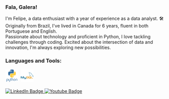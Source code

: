 <h3>
  Fala, Galera!
</h3>
<p>
  I'm Felipe, a data enthusiast with a year of experience as a data analyst. 🛠️ Originally from Brazil, I've lived in Canada for 6 years, fluent in both Portuguese and English. <br> Passionate about technology and proficient in Python, I love tackling challenges through coding. Excited about the intersection of data and innovation, I'm always exploring new possibilities. 
</p>



<h3>
  Languages and Tools:
</h3>
<div>
  <img src="https://github.com/devicons/devicon/blob/master/icons/python/python-original-wordmark.svg" title="Python" alt="Python" width="40" height="40"/>&nbsp;
  <img src="https://github.com/devicons/devicon/blob/master/icons/mysql/mysql-original-wordmark.svg" title="MySql" alt="MySql" width="40" height="40"/>&nbsp;
  
</div>
<br>
<div id="badges">
  <a href="https://www.linkedin.com/in/lfelipedecastro/">
    <img src="https://img.shields.io/badge/LinkedIn-blue?style=for-the-badge&logo=linkedin&logoColor=white" alt="LinkedIn Badge"/>
  </a>
  <a href="mailto:felipe.de.castro.88@gmail.com">
    <img src="https://img.shields.io/badge/Gmail-D14836?style=for-the-badge&logo=gmail&logoColor=white" alt="Youtube Badge"/>
  </a>
  
 </div>

